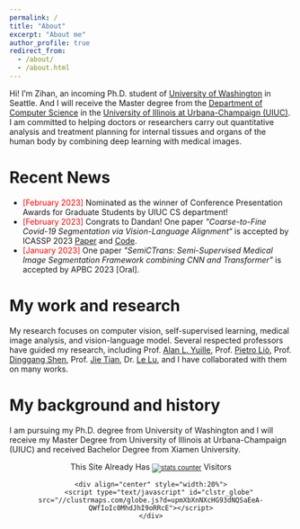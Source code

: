 ```yaml
---
permalink: /
title: "About"
excerpt: "About me"
author_profile: true
redirect_from: 
  - /about/
  - /about.html
---
```


Hi! I’m Zihan, an incoming Ph.D. student of [University of Washington](https://www.washington.edu/) in Seattle. And I will receive the Master degree from the [Department of Computer Science](https://cs.illinois.edu/) in the [University of Illinois at Urbana-Champaign (UIUC)](https://illinois.edu/). I am committed to helping doctors or researchers carry out quantitative analysis and treatment planning for internal tissues and organs of the human body by combining deep learning with medical images.

Recent News
======
* <font color="red">[February 2023]</font> Nominated as the winner of Conference Presentation Awards for Graduate Students by UIUC CS department!
* <font color="red">[February 2023]</font> Congrats to Dandan! One paper *"Coarse-to-Fine Covid-19 Segmentation via Vision-Language Alignment“* is accepted by ICASSP 2023 [Paper](https://arxiv.org/abs/2303.00279) and [Code](https://github.com/HUANGLIZI/C2FVL).
* <font color="red">[January 2023]</font> One paper *"SemiCTrans: Semi-Supervised Medical Image Segmentation Framework combining CNN and Transformer"* is accepted by APBC 2023 [Oral].

My work and research
======
My research focuses on computer vision, self-supervised learning, medical image analysis, and vision-language model. Several respected professors have guided my research, including Prof. [Alan L. Yuille](https://www.cs.jhu.edu/~ayuille/), Prof. [Pietro Liò](https://www.cl.cam.ac.uk/~pl219/), Prof. [Dinggang Shen](https://scholar.google.com/citations?user=v6VYQC8AAAAJ&hl=EN), Prof. [Jie Tian](http://www.mitk.net.cn/tian/), Dr. [Le Lu](https://lelu007.github.io/), and I have collaborated with them on many works.

My background and history
======
I am pursuing my Ph.D. degree from University of Washington and I will receive my Master Degree from University of Illinois at Urbana-Champaign (UIUC) and received Bachelor Degree from Xiamen University.

<div align="center">
    <div align="center">
        This Site Already Has  
            <small><a href="https://www.easycounter.com/">
            <img src="https://www.easycounter.com/counter.php?zl111"
            border="0" alt="stats counter"></a></small> 
         Visitors
    </div>

  
    <div align="center" style="width:20%">
        <script type="text/javascript" id="clstr_globe" src="//clustrmaps.com/globe.js?d=upmXbXnNXcHG93dNQSaEeA-QWfIoIc0MhdJhI9oRRcE"></script>
    </div>
</div>
